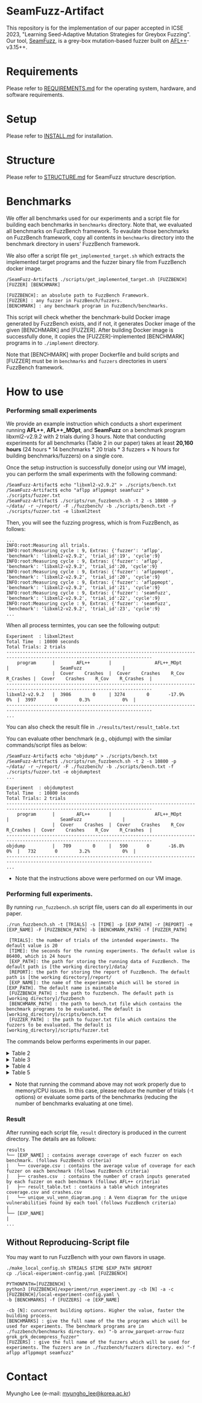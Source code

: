 # SeamFuzz-Artifact
This repository is for the implementation of our paper accepted in ICSE 2023, "Learning Seed-Adaptive Mutation Strategies for
Greybox Fuzzing".
Our tool, [SeamFuzz](https://github.com/kupl/SeamFuzz-public), is a grey-box mutation-based fuzzer built on [AFL++](https://github.com/AFLplusplus/AFLplusplus)-v3.15++.

# Requirements
Please refer to [REQUIREMENTS.md](./REQUIREMENTS.md) for the operating system, hardware, and software requirements.

# Setup
Please refer to [INSTALL.md](./INSTALL.md) for installation.

# Structure
Please refer to [STRUCTURE.md](./STRUCTURE.md) for SeamFuzz structure description.

# Benchmarks
We offer all benchmarks used for our experiments and a script file for building each benchmarks in `benchmarks` directory.
Note that, we evaluated all benchmarks on FuzzBench framework.
To evaulate those benchmarks on FuzzBench framework, copy all contents in `benchmarks` directory into the benchmark directory in users' FuzzBench framework.

We also offer a script file `get_implemented_target.sh` which extracts the implemented target programs and the fuzzer binary file from FuzzBench docker image.
 
```
/SeamFuzz-Artifact$ ./scripts/get_implemented_target.sh [FUZZBENCH] [FUZZER] [BENCHMARK]

[FUZZBENCH]: an absolute path to FuzzBench Framework. 
[FUZZER] : any fuzzer in FuzzBench/fuzzers. 
[BENCHMARK] : any benchmark program in FuzzBench/benchmarks.
```

This script will check whether the benchmark-build Docker image generated by FuzzBench exists, and if not, it generates Docker image of the given [BENCHMARK] and [FUZZER].
After building Docker image is successfully done, it copies the [FUZZER]-implemented [BENCHMARK] programs in to `./implement` directory.

Note that [BENCHMARK] with proper Dockerfile and build scripts and [FUZZER] must be in `benchmarks` and `fuzzers` directories in users` FuzzBench framework.


# How to use
### Performing small experiments
We provide an example instruction which conducts a short experiment running **AFL++**, **AFL++_MOpt**, and **SeamFuzz** on a benchmark program libxml2-v2.9.2 with 2 trials during 3 hours. 
Note that conducting experiments for all benchmarks (Table 2 in our paper) takes at least **20,160 hours** (24 hours * 14 benchmarks * 20 trials * 3 fuzzers + N hours for building benchmarks/fuzzers) on a single core.

Once the setup instruction is successfully done(or using our VM image), you can perform the small experiments with the following command:

```
/SeamFuzz-Artifact$ echo "libxml2-v2.9.2" > ./scripts/bench.txt
/SeamFuzz-Artifact$ echo "aflpp aflppmopt seamfuzz" > ./scripts/fuzzer.txt
/SeamFuzz-Artifact$ ./scripts/run_fuzzbench.sh -t 2 -s 10800 -p ~/data/ -r ~/report/ -F ./fuzzbench/ -b ./scripts/bench.txt -f ./scripts/fuzzer.txt -e libxml2test
```

Then, you will see the fuzzing progress, which is from FuzzBench, as follows:

```
...
INFO:root:Measuring all trials.
INFO:root:Measuring cycle : 9, Extras: {'fuzzer': 'aflpp', 'benchmark': 'libxml2-v2.9.2', 'trial_id':19', 'cycle':9}
INFO:root:Measuring cycle : 9, Extras: {'fuzzer': 'aflpp', 'benchmark': 'libxml2-v2.9.2', 'trial_id':20, 'cycle':9}
INFO:root:Measuring cycle : 9, Extras: {'fuzzer': 'aflppmopt', 'benchmark': 'libxml2-v2.9.2', 'trial_id':20', 'cycle':9}
INFO:root:Measuring cycle : 9, Extras: {'fuzzer': 'aflppmopt', 'benchmark': 'libxml2-v2.9.2', 'trial_id':21', 'cycle':9}
INFO:root:Measuring cycle : 9, Extras: {'fuzzer': 'seamfuzz', 'benchmark': 'libxml2-v2.9.2', 'trial_id':22', 'cycle':9}
INFO:root:Measuring cycle : 9, Extras: {'fuzzer': 'seamfuzz', 'benchmark': 'libxml2-v2.9.2', 'trial_id':23', 'cycle':9}
...
```

When all process termintes, you can see the following output:
```
Experiment  : libxml2test
Total Time  : 10800 seconds
Total Trials: 2 trials
----------------------------------------------------------------------------------------------------------------------------
    program      |        AFL++       |                AFL++_MOpt               |                   SeamFuzz               |
                 |  Cover    Crashes  |  Cover    Crashes    R_Cov    R_Crashes |  Cover    Crashes    R_Cov    R_Crashes  |
----------------------------------------------------------------------------------------------------------------------------
libxml2-v2.9.2   |  3986        0     | 3274        0       -17.9%          0%  |  3997       0        0.3%            0%  |    
----------------------------------------------------------------------------------------------------------------------------
...
```
You can also check the result file in `./results/test/result_table.txt`

You can evaluate other benchmark (e.g., objdump) with the similar commands/script files as below:

```
/SeamFuzz-Artifact$ echo "objdump" > ./scripts/bench.txt
/SeamFuzz-Artifact$ ./scripts/run_fuzzbench.sh -t 2 -s 10800 -p ~/data/ -r ~/report/ -F ./fuzzbench/ -b ./scripts/bench.txt -f ./scripts/fuzzer.txt -e objdumptest
...

Experiment  : objdumptest
Total Time  : 10800 seconds
Total Trials: 2 trials
----------------------------------------------------------------------------------------------------------------------------
    program      |        AFL++       |                AFL++_MOpt               |                   SeamFuzz               |
                 |  Cover    Crashes  |  Cover    Crashes    R_Cov    R_Crashes |  Cover    Crashes    R_Cov    R_Crashes  |
----------------------------------------------------------------------------------------------------------------------------
objdump          |   709        0     |   590       0       -16.8%          0%  |   732       0        3.2%            0%  |    
----------------------------------------------------------------------------------------------------------------------------
...
```

* Note that the instructions above were performed on our VM image.


### Performing full experiments.
By running `run_fuzzbench.sh` script file, users can do all experiments in our paper.

```
./run_fuzzbench.sh -t [TRIALS] -s [TIME] -p [EXP_PATH] -r [REPORT] -e [EXP_NAME] -F [FUZZBENCH_PATH] -b [BENCHMARK_PATH] -f [FUZZER_PATH]

 [TRIALS]: the number of trials of the intended experiments. The default value is 20
 [TIME]: the seconds for the running experiments. The default value is 86400, which is 24 hours
 [EXP_PATH]: the path for storing the running data of FuzzBench. The default path is [the working directory]/data/
 [REPORT]: the path for storing the report of FuzzBench. The default path is [the working directory]/report/
 [EXP_NAME]: the name of the experiments which will be stored in [EXP_PATH]. The default name is maintable
 [FUZZBENCH_PATH] : the path to fuzzbench. The default path is [working directory]/fuzzbench
 [BENCHMARK_PATH] : the path to bench.txt file which contains the benchmark programs to be evaluated. The default is [working_directory]/scripts/bench.txt
 [FUZZER_PATH] : the path to fuzzer.txt file which contains the fuzzers to be evaluated. The default is [working_directory]/scripts/fuzzer.txt

```

The commands below performs experiments in our paper.

<details>
<summary> Table 2 </summary>
<div markdown="1">

```bash
 # Set the benchmark programs to evaluate 
 $ echo "arrow_parquet-arrow-fuzz grok_grk_decompress_fuzzer infotocap libarchive_libarchive_fuzzer zstd_stream_decompress libpng libxml2-v2.9.2 objdump openssl_x509 php_php-fuzz-parser podofo poppler_pdf_fuzzer proj4_standard_fuzzer sqlite3_ossfuzz" > ./scripts/bench.txt

 # Set fuzzers to evaluate
 $ echo "aflpp aflppmopt seamfuzz" > ./scripts/fuzzer.txt

 # Running scripts with 20 trials for 24 hours.
 $ ./scripts/run_fuzzbench.sh -t 20 -s 86400 -p ~/data/ -r ~/report/ -F ./fuzzbench/ -b ./scripts/bench.txt -f ./scripts/fuzzer.txt -e table2
```

</div>
</details>


<details>
<summary> Table 3 </summary>
<div markdown="1">

```bash
 # Set the benchmark programs to evaluate 
 $ echo "arrow_parquet-arrow-fuzz grok_grk_decompress_fuzzer infotocap libarchive_libarchive_fuzzer zstd_stream_decompress libpng libxml2-v2.9.2 objdump openssl_x509 php_php-fuzz-parser podofo poppler_pdf_fuzzer proj4_standard_fuzzer sqlite3_ossfuzz" > ./scripts/bench.txt

 # Set fuzzers to evaluate
 $ echo "noseamfuzz eachseamfuzz seamfuzz" > ./scripts/fuzzer.txt

 # Running scripts with 20 trials for 24 hours.
 $ ./scripts/run_fuzzbench.sh -t 20 -s 86400 -p ~/data/ -r ~/report/ -F ./fuzzbench/ -b ./scripts/bench.txt -f ./scripts/fuzzer.txt -e table3
```

</div>
</details>


<details>
<summary> Table 4 </summary>
<div markdown="1">

```bash
 # Set the benchmark programs to evaluate 
 $ echo "arrow_parquet-arrow-fuzz grok_grk_decompress_fuzzer libxml2-v2.9.2 php_php-fuzz-parser objdump openssl_x509 poppler_pdf_fuzzer proj4_standard_fuzzer sqlite3_ossfuzz" > ./scripts/bench.txt

 # Set fuzzers to evaluate
 $ echo "naiveseamfuzz seamfuzz" > ./scripts/fuzzer.txt

 # Running scripts with 20 trials for 24 hours.
 $ ./scripts/run_fuzzbench.sh -t 20 -s 86400 -p ~/data/ -r ~/report/ -F ./fuzzbench/ -b ./scripts/bench.txt -f ./scripts/fuzzer.txt -e table4
```

</div>
</details>


<details>
<summary> Table 5 </summary>
<div markdown="1">

```bash
 # Set the benchmark programs to evaluate 
 $ echo "arrow_parquet-arrow-fuzz grok_grk_decompress_fuzzer libxml2-v2.9.2 php_php-fuzz-parser objdump openssl_x509 poppler_pdf_fuzzer proj4_standard_fuzzer sqlite3_ossfuzz" > ./scripts/bench.txt

 # Set fuzzers to evaluate
 $ echo "seamfuzz seamfuzz1 seamfuzz5 seamfuzz20" > ./scripts/fuzzer.txt

 # Running scripts with 20 trials for 24 hours.
 $ ./scripts/run_fuzzbench.sh -t 20 -s 86400 -p ~/data/ -r ~/report/ -F ./fuzzbench/ -b ./scripts/bench.txt -f ./scripts/fuzzer.txt -e table5
```

</div>
</details>


* Note that running the command above may not work properly due to memory/CPU issues. In this case, please reduce the number of trials (-t options) or evaluate some parts of the benchmarks (reducing the number of benchmarks evaluating at one time).

### Result
After running each script file, `result` directory is produced in the current directory.
The details are as follows:

```
results
└── [EXP_NAME] : contains average coverage of each fuzzer on each benchmark. (follows FuzzBench criteria)
|   └── coverage.csv : contains the average value of coverage for each fuzzer on each benchmark (follows FuzzBench criteria)
|   ├── crashes.csv  : contains the number of crash inputs generated by each fuzzer on each benchmark (follows AFL++ criteria)
|   ├── result_table.txt : contains a table which integrates coverage.csv and crashes.csv
|   └── unique_vul_venn_diagram.png : A Venn diagram for the unique vulnerabilities found by each tool (follows FuzzBench criteria)
|
└── [EXP_NAME]
|
...
```

## Without Reproducing-Script file 
You may want to run FuzzBench with your own flavors in usage.

```
./make_local_config.sh $TRIALS $TIME $EXP_PATH $REPORT
cp ./local-experiment-config.yaml [FUZZBENCH]

PYTHONPATH=[FUZZBENCH] \
python3 [FUZZBENCH]/experiment/run_experiment.py -cb [N] -a -c [FUZZBENCH]/local-experiment-config.yaml \
-b [BENCHMARKS] -f [FUZZERS] -e [EXP_NAME]
```

```
-cb [N]: cuncurrent building options. Higher the value, faster the building process. 
[BENCHMARKS] : give the full name of the the programs which will be used for experiments. The benchmark programs are in ./fuzzbench/benchmarks directory. ex) "-b arrow_parquet-arrow-fuzz grok_grk_decompress_fuzzer"
[FUZZERS] : give the full name of the fuzzers which will be used for experiments. The fuzzers are in ./fuzzbench/fuzzers directory. ex) "-f aflpp aflppmopt seamfuzz"
```

# Contact
Myungho Lee (e-mail: myungho_lee@korea.ac.kr)

